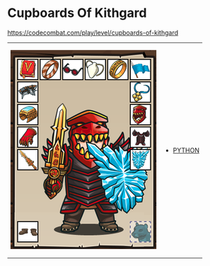 # Cupboards Of Kithgard

https://codecombat.com/play/level/cupboards-of-kithgard
<table>
<tr>
<td>

![Hero Picture](hero.png?raw=true "Hero Picture")

</td>
<td>
<ul>
<li>

[PYTHON](CupboardsOfKithgard.py)

</li>
</td>
</tr>
<table>